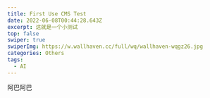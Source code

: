 ```yaml
---
title: First Use CMS Test
date: 2022-06-08T00:44:28.643Z
excerpt: 这就是一个小测试
top: false
swiper: true
swiperImg: https://w.wallhaven.cc/full/wq/wallhaven-wqgz26.jpg
categories: Others
tags:
  - AI
---
```

阿巴阿巴